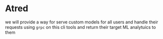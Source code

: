 # Atred

we will provide a way for serve custom models for all users
and handle their requests using `grpc` on this cli tools and 
return their target ML analytuics to them